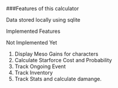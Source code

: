 ###Features of this calculator

Data stored locally using sqlite

Implemented Features

Not Implemented Yet
1. Display Meso Gains for characters
2. Calculate Starforce Cost and Probability
3. Track Ongoing Event
4. Track Inventory
5. Track Stats and calculate damange. 
